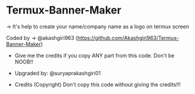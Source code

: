 # Termux-Banner-Maker

-> It's help to create your name/company name as a logo on termux screen

Coded by -> @akashgiri963 (https://github.com/Akashgiri963/Termux-Banner-Maker)


* Give me the credits if you copy ANY part from this code. Don't be NOOB!!


* Upgraded by: @suryaprakashgiri01


* Credits (Copyright) Don't copy this code without giving the credits!!!
